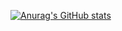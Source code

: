 <!-- [![Header](https://github.com/BinaryBun/BinaryBun/blob/main/pic/tan.jpg)](https://vk.com/im0502) -->

[![Anurag's GitHub stats](https://github-readme-stats.vercel.app/api?username=BinaryBun&show_icons=true&theme=radical&border_color=141321)](https://github.com/BinaryBun)
